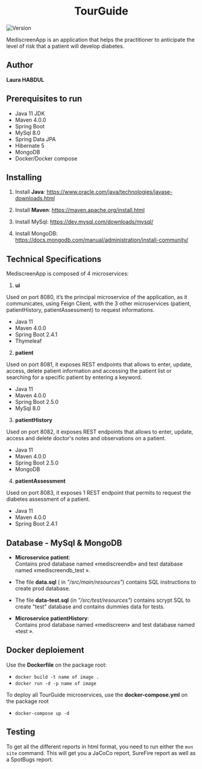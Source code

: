 <h1 align="center">TourGuide</h1>
<p>
  <img alt="Version" src="https://img.shields.io/badge/version-1.0.0-blue.svg?cacheSeconds=2592000" />
</p>

MediscreenApp is an application that helps the practitioner to anticipate the level of risk that a patient will develop diabetes.

## Author

**Laura HABDUL**

## Prerequisites to run

 - Java 11 JDK
 - Maven 4.0.0
 - Spring Boot
 - MySql 8.0
 - Spring Data JPA
 - Hibernate 5
 - MongoDB 
 - Docker/Docker compose

## Installing

1. Install **Java**: https://www.oracle.com/java/technologies/javase-downloads.html

2. Install **Maven**: https://maven.apache.org/install.html

3. Install MySql: https://dev.mysql.com/downloads/mysql/

4. Install MongoDB: https://docs.mongodb.com/manual/administration/install-community/

## Technical Specifications

MediscreenApp  is composed of 4 microservices:

1. **ui**

Used on port 8080, it’s the principal microservice of the application, as it communicates, using Feign Client, with the 3 other microservices (patient, patientHistory, patientAssessment) to request informations. 
- Java 11
- Maven 4.0.0
- Spring Boot 2.4.1
- Thymeleaf

2. **patient**

Used on port 8081, it exposes REST endpoints that allows to enter, update, access, delete patient information and accessing the patient list or searching for a specific patient by entering a keyword.
- Java 11
- Maven 4.0.0
- Spring Boot 2.5.0
- MySql 8.0

3. **patientHistory**

Used on port 8082, it exposes REST endpoints that allows to enter, update, access and delete doctor's notes and observations on a patient.
- Java 11
- Maven 4.0.0
- Spring Boot 2.5.0
- MongoDB 

4. **patientAssessment**

Used on port 8083, it exposes 1 REST endpoint that permits to request the diabetes assessment of a patient.
- Java 11
- Maven 4.0.0
- Spring Boot 2.4.1

## Database - MySql & MongoDB

- **Microservice patient**: <br/>
Contains prod database named «mediscreendb» and test database named «mediscreendb_test ».
 - The file **data.sql** ( in *"/src/main/resources"*) contains SQL instructions to create prod database.
 - The file **data-test.sql** (in *"/src/test/resources"*) contains scrypt SQL to create "test" database and contains dummies data for tests.

- **Microservice patientHistory**: <br/>
Contains prod database named «mediscreen» and test database named «test ».

## Docker deploiement

Use the **Dockerfile** on the package root:
- `docker build -t name of image .`
- `docker run -d -p name of image`

To deploy all TourGuide microservices, use the **docker-compose.yml** on the package root

- `docker-compose up -d`

## Testing

To get all the different reports in html format, you need to run either the `mvn site` command.
 This will get you a JaCoCo report, SureFire report as well as a SpotBugs report.
